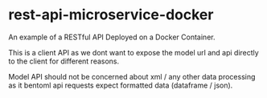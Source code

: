 # rest-api-microservice-docker
An example of a RESTful API Deployed on a Docker Container.

This is a client API as we dont want to expose the model url and api directly to the client for different reasons.

Model API should not be concerned about xml / any other data processing as it bentoml api requests expect formatted data (dataframe / json).
